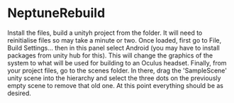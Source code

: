 # NeptuneRebuild

Install the files, build a unityh project from the folder. It will need to reinitialise files so may take a minute or two. Once loaded, first go to File, Build Settings... then in this panel select Android (you may have to install packages from unity hub for this). This will change the graphics of the system to what will be used for building to an Oculus headset. Finally, from your project files, go to the scenes folder. In there, drag the 'SampleScene' unity scene into the hierarchy and select the three dots on the previously empty scene to remove that old one. At this point everything should be as desired.
